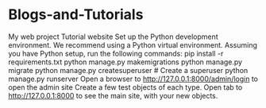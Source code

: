 # Blogs-and-Tutorials
My web project
Tutorial website
Set up the Python development environment. We recommend using a Python virtual environment.
Assuming you have Python setup, run the following commands:
pip install -r requirements.txt
python manage.py makemigrations
python manage.py migrate
python manage.py createsuperuser # Create a superuser
python manage.py runserver
Open a browser to http://127.0.0.1:8000/admin/login to open the admin site
Create a few test objects of each type.
Open tab to http://127.0.0.1:8000 to see the main site, with your new objects.
